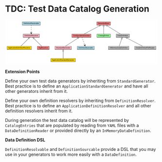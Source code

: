 # TDC: Test Data Catalog Generation

![TDC Framelet](/images/Tdc.png)

**Extension Points**

Define your own test data generators by inheriting from ```StandardGenerator```. Best practice is to define an ```ApplicationStandardGenerator``` and have all other generators inherit from it.

Define your own definition resolvers by inheriting from ```DefinitionResolver```. Best practice is to define an ```ApplicationDefinitionResolver``` and all other definition resolvers inherit from it.

During generation the test data catalog will be represented by ```CatalogEntries``` that are populated by reading from ```YAML``` files with a ```DataDefinitionReader``` or provided directly by an ```InMemoryDataDefinition```.

**Data Definition DSL**

```DefinitionResolvable``` and ```DefinitionSourcable``` provide a DSL that you may use in your generators to work more easily with a ```DataDefinition```.
